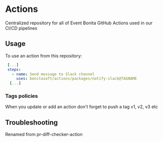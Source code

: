 # Actions

Centralized repository for all of Event Bonita GitHub Actions used in our CI/CD pipelines

## Usage

To use an action from this repository:

```yaml
 [...]
 steps:
   - name: Send message to Slack channel
     uses: bonitasoft/actions/packages/notify-slack@TAGNAME
  [...]
```

### Tags policies

When you update or add an action don't forget to push a tag v1, v2, v3 etc 


## Troubleshooting
Renamed from pr-diff-checker-action
